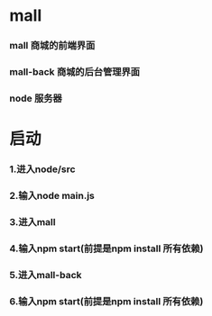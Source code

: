 # mall
### mall 商城的前端界面
### mall-back 商城的后台管理界面
### node 服务器

# 启动
### 1.进入node/src
### 2.输入node main.js
### 3.进入mall
### 4.输入npm start(前提是npm install 所有依赖)
### 5.进入mall-back
### 6.输入npm start(前提是npm install 所有依赖)

